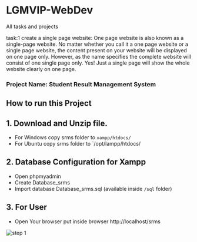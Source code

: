 # LGMVIP-WebDev
All tasks and projects 

task:1
create a single page website:
One page website is also known as a single-page website. No matter whether you call it a one page website or a single page website, the content present on your website will be displayed on one page only. However, as the name specifies the complete website will consist of one single page only. Yes! Just a single page will show the whole website clearly on one page.


### Project Name: Student Result Management System

## How to run this Project

## 1. Download and Unzip file.
* For Windows copy srms folder to `xampp/htdocs/`
* For Ubuntu copy srms folder to `/opt/lampp/htdocs/

## 2. Database Configuration for Xampp
* Open phpmyadmin
* Create Database_srms
* Import database Database_srms.sql (available inside `/sql` folder)

## 3. For User
* Open Your browser put inside browser http://localhost/srms


![step 1](Libraries\Pictures\drive_c.png)
